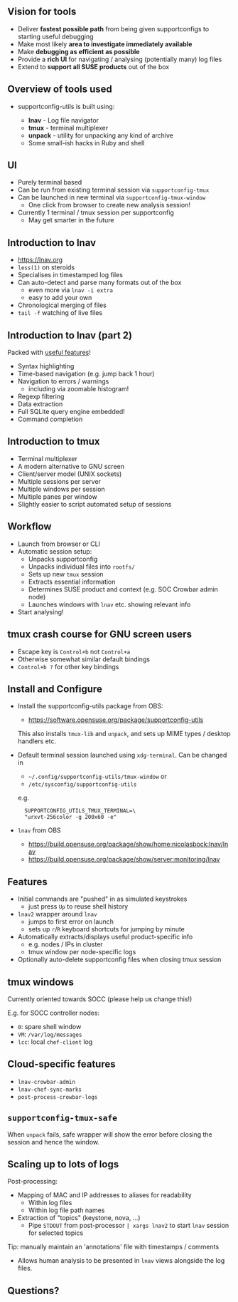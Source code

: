 ## Vision for tools

* Deliver **fastest possible path** from being given
  supportconfigs to starting useful debugging
* Make most likely **area to investigate immediately available**
* Make **debugging as efficient as possible**
* Provide a **rich UI** for navigating / analysing
  (potentially many) log files
* Extend to **support all SUSE products** out of the box

## Overview of tools used

* supportconfig-utils is built using:

    * **lnav** - Log file navigator
    * **tmux** - terminal multiplexer
    * **unpack** - utility for unpacking any kind of archive
    * Some small-ish hacks in Ruby and shell

## UI

* Purely terminal based
* Can be run from existing terminal session
  via `supportconfig-tmux`
* Can be launched in new terminal via `supportconfig-tmux-window`
    * One click from browser to create new analysis session!
* Currently 1 terminal / tmux session per supportconfig
    * May get smarter in the future

## Introduction to lnav

* https://lnav.org
* `less(1)` on steroids
* Specialises in timestamped log files
* Can auto-detect and parse many formats out of the box
    * even more via `lnav -i extra`
    * easy to add your own
* Chronological merging of files
* `tail -f` watching of live files

## Introduction to lnav (part 2)

Packed with [useful features](http://lnav.org/features)!

* Syntax highlighting
* Time-based navigation (e.g. jump back 1 hour)
* Navigation to errors / warnings
    * including via zoomable histogram!
* Regexp filtering
* Data extraction
* Full SQLite query engine embedded!
* Command completion

## Introduction to tmux

* Terminal multiplexer
* A modern alternative to GNU screen
* Client/server model (UNIX sockets)
* Multiple sessions per server
* Multiple windows per session
* Multiple panes per window
* Slightly easier to script automated setup of sessions

## Workflow

* Launch from browser or CLI
* Automatic session setup:
    * Unpacks supportconfig
    * Unpacks individual files into `rootfs/`
    * Sets up new `tmux` session
    * Extracts essential information
    * Determines SUSE product and context (e.g. SOC Crowbar admin node)
    * Launches windows with `lnav` etc. showing relevant info
* Start analysing!

## tmux crash course for GNU screen users

* Escape key is `Control+b` not `Control+a`
* Otherwise somewhat similar default bindings
* `Control+b ?` for other key bindings

## Install and Configure

* Install the supportconfig-utils package from OBS:

    * https://software.opensuse.org/package/supportconfig-utils

  This also installs `tmux-lib` and `unpack`, and sets up
  MIME types / desktop handlers etc.

* Default terminal session launched using `xdg-terminal`.
  Can be changed in
    * `~/.config/supportconfig-utils/tmux-window` or
    * `/etc/sysconfig/supportconfig-utils`

  e.g.

        SUPPORTCONFIG_UTILS_TMUX_TERMINAL=\
        "urxvt-256color -g 200x60 -e"

* `lnav` from OBS
    * https://build.opensuse.org/package/show/home:nicolasbock:lnav/lnav
    * https://build.opensuse.org/package/show/server:monitoring/lnav

## Features

* Initial commands are "pushed" in as simulated keystrokes
    * just press `Up` to reuse shell history
* `lnav2` wrapper around `lnav`
    * jumps to first error on launch
    * sets up `r`/`R` keyboard shortcuts for jumping by minute
* Automatically extracts/displays useful product-specific info
    * e.g. nodes / IPs in cluster
    * tmux window per node-specific logs
* Optionally auto-delete supportconfig files when closing tmux session

## tmux windows

Currently oriented towards SOCC (please help us change this!)

E.g. for SOCC controller nodes:

* `0`: spare shell window
* `VM`: `/var/log/messages`
* `lcc`: local `chef-client` log

## Cloud-specific features

* `lnav-crowbar-admin`
* `lnav-chef-sync-marks`
* `post-process-crowbar-logs`

## `supportconfig-tmux-safe`

When `unpack` fails, safe wrapper will show the error before closing
the session and hence the window.

## Scaling up to lots of logs

Post-processing:

* Mapping of MAC and IP addresses to aliases for readability
    * Within log files
    * Within log file path names
* Extraction of "topics" (keystone, nova, ...)
    * Pipe `STDOUT` from post-processor `| xargs lnav2` to start
      `lnav` session for selected topics

Tip: manually maintain an 'annotations' file with timestamps / comments

  * Allows human analysis to be presented in `lnav` views
    alongside the log files.

## Questions?
